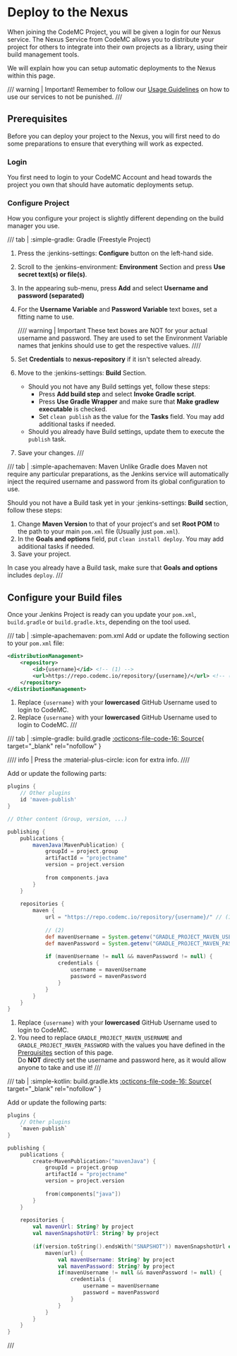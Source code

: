 # Deploy to the Nexus
When joining the CodeMC Project, you will be given a login for our Nexus service. The Nexus Service from CodeMC allows you to distribute your project for others to integrate into their own projects as a library, using their build management tools.

We will explain how you can setup automatic deployments to the Nexus within this page.

/// warning | Important!
Remember to follow our [Usage Guidelines](../../usage-guidelines.md) on how to use our services to not be punished.
///

## Prerequisites
Before you can deploy your project to the Nexus, you will first need to do some preparations to ensure that everything will work as expected.

### Login
You first need to login to your CodeMC Account and head towards the project you own that should have automatic deployments setup.

### Configure Project
How you configure your project is slightly different depending on the build manager you use.

/// tab | :simple-gradle: Gradle (Freestyle Project)
1.  Press the :jenkins-settings: **Configure** button on the left-hand side.
2.  Scroll to the :jenkins-environment: **Environment** Section and press **Use secret text(s) or file(s)**.
3.  In the appearing sub-menu, press **Add** and select **Username and password (separated)**
4.  For the **Username Variable** and **Password Variable** text boxes, set a fitting name to use.
    
    //// warning | Important
    These text boxes are NOT for your actual username and password. They are used to set the Environment Variable names that jenkins should use to get the respective values.
    ////
    
5.  Set **Credentials** to **nexus-repository** if it isn't selected already.
6.  Move to the :jenkins-settings: **Build** Section.
    - Should you not have any Build settings yet, follow these steps:
        - Press **Add build step** and select **Invoke Gradle script**.
        - Press **Use Gradle Wrapper** and make sure that **Make gradlew executable** is checked.
        - Set `clean publish` as the value for the **Tasks** field. You may add additional tasks if needed.
    - Should you already have Build settings, update them to execute the `publish` task.
7. Save your changes.
///

/// tab | :simple-apachemaven: Maven
Unlike Gradle does Maven not require any particular preparations, as the Jenkins service will automatically inject the required username and password from its global configuration to use.

Should you not have a Build task yet in your :jenkins-settings: **Build** section, follow these steps:

1. Change **Maven Version** to that of your project's and set **Root POM** to the path to your main `pom.xml` file (Usually just `pom.xml`).
2. In the **Goals and options** field, put `clean install deploy`. You may add additional tasks if needed.
3. Save your project.

In case you already have a Build task, make sure that **Goals and options** includes `deploy`.
///

## Configure your Build files
Once your Jenkins Project is ready can you update your `pom.xml`, `build.gradle` or `build.gradle.kts`, depending on the tool used.

/// tab | :simple-apachemaven: pom.xml
Add or update the following section to your `pom.xml` file:
```xml { .annotated title="pom.xml" }
<distributionManagement>
    <repository>
        <id>{username}</id> <!-- (1) -->
        <url>https://repo.codemc.io/repository/{username}/</url> <!-- (2) -->
    </repository>
</distributionManagement>
```

1. Replace `{username}` with your **lowercased** GitHub Username used to login to CodeMC.
2. Replace `{username}` with your **lowercased** GitHub Username used to login to CodeMC.
///

/// tab | :simple-gradle: build.gradle
[:octicons-file-code-16: Source](https://docs.gradle.org/current/userguide/publishing_maven.html#publishing_maven:complete_example){ target="_blank" rel="nofollow" }

//// info |
Press the :material-plus-circle: icon for extra info.
////

Add or update the following parts:
```groovy { .annotate title="build.gradle" }
plugins {
    // Other plugins
    id 'maven-publish'
}

// Other content (Group, version, ...)

publishing {
    publications {
        mavenJava(MavenPublication) {
            groupId = project.group
            artifactId = "projectname"
            version = project.version
            
            from components.java
        }
    }
    
    repositories {
        maven {
            url = "https://repo.codemc.io/repository/{username}/" // (1)
            
            // (2)
            def mavenUsername = System.getenv("GRADLE_PROJECT_MAVEN_USERNAME")
            def mavenPassword = System.getenv("GRADLE_PROJECT_MAVEN_PASSWORD")
            
            if (mavenUsername != null && mavenPassword != null) {
                credentials {
                    username = mavenUsername
                    password = mavenPassword
                }
            }
        }
    }
}
```

1. Replace `{username}` with your **lowercased** GitHub Username used to login to CodeMC.
2.  You need to replace `GRADLE_PROJECT_MAVEN_USERNAME` and `GRADLE_PROJECT_MAVEN_PASSWORD` with the values you have defined in the [Prerquisites](#prerequisites) section of this page.  
    Do **NOT** directly set the username and password here, as it would allow anyone to take and use it!
///

/// tab | :simple-kotlin: build.gradle.kts
[:octicons-file-code-16: Source](https://github.com/Minecrell/ServerListPlus/blob/ef8cda91cc73a4599c359640c4e97dde9b699649/build.gradle.kts#L146-L178){ target="_blank" rel="nofollow" }

Add or update the following parts:
```kotlin { title="build.gradle.kts" }
plugins {
    // Other plugins
    `maven-publish`
}

publishing {
    publications {
        create<MavenPublication>("mavenJava") {
            groupId = project.group
            artifactId = "projectname"
            version = project.version
            
            from(components["java"])
        }
    }
    
    repositories {
        val mavenUrl: String? by project
        val mavenSnapshotUrl: String? by project
        
        (if(version.toString().endsWith("SNAPSHOT")) mavenSnapshotUrl else mavenUrl)?.let { url ->
            maven(url) {
                val mavenUsername: String? by project
                val mavenPassword: String? by project
                if(mavenUsername != null && mavenPassword != null) {
                    credentials {
                        username = mavenUsername
                        password = mavenPassword
                    }
                }
            }
        }
    }
}
```
///

